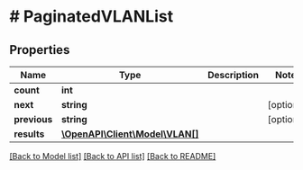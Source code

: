 # # PaginatedVLANList

## Properties

Name | Type | Description | Notes
------------ | ------------- | ------------- | -------------
**count** | **int** |  |
**next** | **string** |  | [optional]
**previous** | **string** |  | [optional]
**results** | [**\OpenAPI\Client\Model\VLAN[]**](VLAN.md) |  |

[[Back to Model list]](../../README.md#models) [[Back to API list]](../../README.md#endpoints) [[Back to README]](../../README.md)
